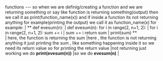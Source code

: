 functions ---  so when we are definig/creating a function and we are returning something or say like function is returning something(output) then we call it as
print(function_name(x)) and if inside a function its not returning anything for example(printing the output) we call it as function_name(x)
 for example:                                                   |
** def evesum(n):                                               |   def evesum(n):
    for i in range(2, n+1, 2):                                  |     for i in range(2, n+1, 2):
        sum += i                                                |        sum += i
    return sum                                                  |     print(sum) **                                                       
                                                                |
here, the function is returning the sum                         |here , the function is not returning anything it just  printing the sum , like something happening inside it 
so we need its return value so for printing the return value    |not returning just working 
we do **print(evesum(n))**                                      |so we do **evesum(n)**
                                                                |
